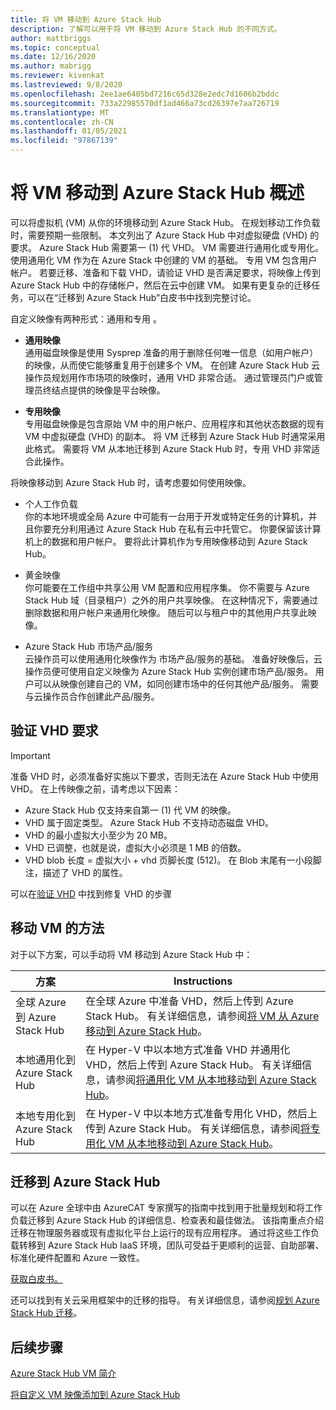 ```yaml
---
title: 将 VM 移动到 Azure Stack Hub
description: 了解可以用于将 VM 移动到 Azure Stack Hub 的不同方式。
author: mattbriggs
ms.topic: conceptual
ms.date: 12/16/2020
ms.author: mabrigg
ms.reviewer: kivenkat
ms.lastreviewed: 9/8/2020
ms.openlocfilehash: 2ee1ae6405bd7216c65d328e2edc7d1606b2bddc
ms.sourcegitcommit: 733a22985570df1ad466a73cd26397e7aa726719
ms.translationtype: MT
ms.contentlocale: zh-CN
ms.lasthandoff: 01/05/2021
ms.locfileid: "97867139"
---
```

# <a name="move-a-vm-to-azure-stack-hub-overview"></a>将 VM 移动到 Azure Stack Hub 概述

可以将虚拟机 (VM) 从你的环境移动到 Azure Stack Hub。 在规划移动工作负载时，需要预期一些限制。 本文列出了 Azure Stack Hub 中对虚拟硬盘 (VHD) 的要求。 Azure Stack Hub 需要第一 (1) 代 VHD。 VM 需要进行通用化或专用化。 使用通用化 VM 作为在 Azure Stack 中创建的 VM 的基础。 专用 VM 包含用户帐户。 若要迁移、准备和下载 VHD，请验证 VHD 是否满足要求，将映像上传到 Azure Stack Hub 中的存储帐户，然后在云中创建 VM。 如果有更复杂的迁移任务，可以在“迁移到 Azure Stack Hub”白皮书中找到完整讨论。

自定义映像有两种形式：通用和专用 。

- **通用映像**  
  通用磁盘映像是使用 Sysprep 准备的用于删除任何唯一信息（如用户帐户）的映像，从而使它能够重复用于创建多个 VM。 在创建 Azure Stack Hub 云操作员规划用作市场项的映像时，通用 VHD 非常合适。 通过管理员门户或管理员终结点提供的映像是平台映像。

- **专用映像**  
  专用磁盘映像是包含原始 VM 中的用户帐户、应用程序和其他状态数据的现有 VM 中虚拟硬盘 (VHD) 的副本。 将 VM 迁移到 Azure Stack Hub 时通常采用此格式。 需要将 VM 从本地迁移到 Azure Stack Hub 时，专用 VHD 非常适合此操作。

将映像移动到 Azure Stack Hub 时，请考虑要如何使用映像。

- 个人工作负载  
    你的本地环境或全局 Azure 中可能有一台用于开发或特定任务的计算机，并且你要充分利用通过 Azure Stack Hub 在私有云中托管它。 你要保留该计算机上的数据和用户帐户。 要将此计算机作为专用映像移动到 Azure Stack Hub。

- 黄金映像  
    你可能要在工作组中共享公用 VM 配置和应用程序集。 你不需要与 Azure Stack Hub 域（目录租户）之外的用户共享映像。 在这种情况下，需要通过删除数据和用户帐户来通用化映像。 随后可以与租户中的其他用户共享此映像。

- Azure Stack Hub 市场产品/服务  
    云操作员可以使用通用化映像作为 市场产品/服务的基础。 准备好映像后，云操作员便可使用自定义映像为 Azure Stack Hub 实例创建市场产品/服务。 用户可以从映像创建自己的 VM，如同创建市场中的任何其他产品/服务。 需要与云操作员合作创建此产品/服务。

## <a name="verify-vhd-requirements"></a>验证 VHD 要求

> [!IMPORTANT]  
> 准备 VHD 时，必须准备好实施以下要求，否则无法在 Azure Stack Hub 中使用 VHD。
> 在上传映像之前，请考虑以下因素：
> - Azure Stack Hub 仅支持来自第一 (1) 代 VM 的映像。
> - VHD 属于固定类型。 Azure Stack Hub 不支持动态磁盘 VHD。
> - VHD 的最小虚拟大小至少为 20 MB。
> - VHD 已调整，也就是说，虚拟大小必须是 1 MB 的倍数。
> - VHD blob 长度 = 虚拟大小 + vhd 页脚长度 (512)。 在 Blob 末尾有一小段脚注，描述了 VHD 的属性。 

可以在[验证 VHD](vm-move-from-azure.md#verify-your-vhd) 中找到修复 VHD 的步骤

## <a name="methods-of-moving-a-vm"></a>移动 VM 的方法

对于以下方案，可以手动将 VM 移动到 Azure Stack Hub 中：

| 方案 | Instructions |
| --- | --- |
| 全球 Azure 到 Azure Stack Hub | 在全球 Azure 中准备 VHD，然后上传到 Azure Stack Hub。 有关详细信息，请参阅[将 VM 从 Azure 移动到 Azure Stack Hub](vm-move-from-azure.md)。 |
| 本地通用化到 Azure Stack Hub | 在 Hyper-V 中以本地方式准备 VHD 并通用化 VHD，然后上传到 Azure Stack Hub。 有关详细信息，请参阅[将通用化 VM 从本地移动到 Azure Stack Hub](vm-move-generalized.md)。 |
| 本地专用化到 Azure Stack Hub | 在 Hyper-V 中以本地方式准备专用化 VHD，然后上传到 Azure Stack Hub。 有关详细信息，请参阅[将专用化 VM 从本地移动到 Azure Stack Hub](vm-move-specialized.md)。 |

## <a name="migrate-to-azure-stack-hub"></a>迁移到 Azure Stack Hub

可以在 Azure 全球中由 AzureCAT 专家撰写的指南中找到用于批量规划和将工作负载迁移到 Azure Stack Hub 的详细信息、检查表和最佳做法。 该指南重点介绍迁移在物理服务器或现有虚拟化平台上运行的现有应用程序。 通过将这些工作负载转移到 Azure Stack Hub IaaS 环境，团队可受益于更顺利的运营、自助部署、标准化硬件配置和 Azure 一致性。

[获取白皮书。](https://azure.microsoft.com/resources/migrate-to-azure-stack-hub-patterns-and-practices-checklists/)

还可以找到有关云采用框架中的迁移的指导。 有关详细信息，请参阅[规划 Azure Stack Hub 迁移](/azure/cloud-adoption-framework/scenarios/azure-stack/plan)。 

## <a name="next-steps"></a>后续步骤

[Azure Stack Hub VM 简介](azure-stack-compute-overview.md)

[将自定义 VM 映像添加到 Azure Stack Hub](../operator/azure-stack-add-vm-image.md)